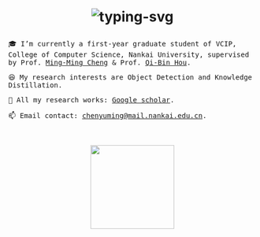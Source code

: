 <h1 align="center">
    <p align="center">
   <img src="https://readme-typing-svg.herokuapp.com?font=Noto+Serif+TC&weight=900&size=64&pause=1000&color=FFFFFF&center=true&vCenter=true&width=1300&height=100&lines=%E2%9D%A4+%E9%99%88%E5%AE%87%E9%93%AD+Yu-Ming+Chen" alt="typing-svg">
</p>
</h1>

<samp>
  
:mortar_board: I’m currently a first-year graduate student of VCIP, College of Computer Science, Nankai University, supervised by Prof. [Ming-Ming Cheng](https://mmcheng.net) & Prof. [Qi-Bin Hou](https://houqb.github.io/).

:laughing: My research interests are Object Detection and Knowledge Distillation.
  
:page_with_curl: All my research works: [Google scholar](https://scholar.google.com/citations?user=EweNbRAAAAAJ&hl=zh-CN).
  
:mailbox: Email contact: chenyuming@mail.nankai.edu.cn.

<br>

<samp>

<br>

<div align="center">
    <img height="170px" src="https://github-readme-stats.vercel.app/api?username=FishAndWasabi&&count_private=true&show_icons=false&theme=Gradient" />
</div>


